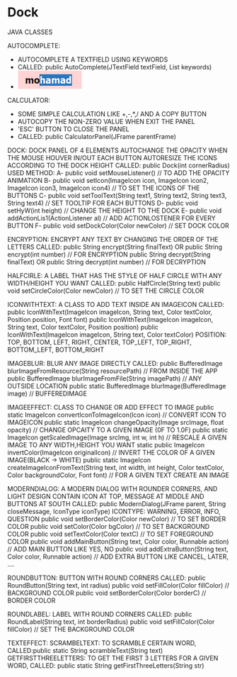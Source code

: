 # Dock
JAVA CLASSES

AUTOCOMPLETE: 
  - AUTOCOMPLETE A TEXTFIELD USING KEYWORDS
  - CALLED: public AutoComplete(JTextField textField, List<String> keywords)
  - ![alt text](https://github.com/MhmdSAbdlh/mhmdsabdlh-class/blob/main/preview/autocomplete.png)

CALCULATOR:
  - SOME SIMPLE CALCULATION LIKE +,-,*,/ AND A COPY BUTTON
  - AUTOCOPY THE NON-ZERO VALUE WHEN EXIT THE PANEL
  - 'ESC' BUTTON TO CLOSE THE PANEL
  - CALLED: public CalculatorPanel(JFrame parentFrame)

DOCK:
  DOCK PANEL OF 4 ELEMENTS
  AUTOCHANGE THE OPACITY WHEN THE MOUSE HOUVER IN/OUT EACH BUTTON
  AUTORESIZE THE ICONS ACCORDING TO THE DOCK HEIGHT
  CALLED: public Dock(int cornerRadius)
  USED METHOD: 
    A- public void setMouseListener() // TO ADD THE OPACITY ANIMATION
    B- public void setIcon(ImageIcon icon, ImageIcon icon2, ImageIcon icon3, ImageIcon icon4) // TO SET THE ICONS OF THE BUTTONS
    C- public void setToolText(String text1, String text2, String text3, String text4) // SET TOOLTIP FOR EACH BUTTONS
    D- public void setHyW(int height) // CHANGE THE HEIGHT TO THE DOCK
    E- public void addActionLis1(ActionListener al) // ADD ACTIONLOSTENER FOR EVERY BUTTON
    F- public void setDockColor(Color newColor) // SET DOCK COLOR

ENCRYPTION:
 ENCRYPT ANY TEXT BY CHANGING THE ORDER OF THE LETTERS
 CALLED: public String encrypt(String finalText) OR public String encrypt(int number) // FOR ENCRYPTION
         public String decrypt(String finalText) OR public String decrypt(int number) // FOR DECRYPTION

HALFCIRLE:
  A LABEL THAT HAS THE STYLE OF HALF CIRCLE WITH ANY WIDTH/HEIGHT YOU WANT
  CALLED: public HalfCircle(String text)
          public void setCircleColor(Color newColor) // TO SET THE CIRCLE COLOR

ICONWITHTEXT:
  A CLASS TO ADD TEXT INSIDE AN IMAGEICON
  CALLED: public IconWithText(ImageIcon imageIcon, String text, Color textColor, Position position, Font font)
          public IconWithText(ImageIcon imageIcon, String text, Color textColor, Position position)
          public IconWithText(ImageIcon imageIcon, String text, Color textColor)
  POSITION: TOP, BOTTOM, LEFT, RIGHT, CENTER, TOP_LEFT, TOP_RIGHT, BOTTOM_LEFT, BOTTOM_RIGHT

IMAGEBLUR:
  BLUR ANY IMAGE DIRECTLY
  CALLED: public BufferedImage blurImageFromResource(String resourcePath) // FROM INSIDE THE APP
          public BufferedImage blurImageFromFile(String imagePath) // ANY OUTSIDE LOCATION
          public static BufferedImage blurImage(BufferedImage image) // BUFFEREDIMAGE

IMAGEEFFECT:
    CLASS TO CHANGE OR ADD EFFECT TO IMAGE
    public static ImageIcon convertIconToImageIcon(Icon icon) // CONVERT ICON TO IMAGEICON
    public static ImageIcon changeOpacity(Image srcImage, float opacity) // CHANGE OPCAITY TO A GIVEN IMAGE (0F TO 1.0F)
    public static ImageIcon getScaledImage(Image srcImg, int w, int h) // RESCALE A GIVEN IMAGE TO ANY WIDTH,HEIGHT YOU WANT
    static public ImageIcon invertColor(ImageIcon originalIcon) // INVERT THE COLOR OF A GIVEN IMAGE(BLACK -> WHITE)
    public static ImageIcon createImageIconFromText(String text, int width, int height, Color textColor,
			Color backgroundColor, Font font) // FOR A GIVEN TEXT CREATE AN IMAGE

MODERNDIALOG:
  A MODERN DIALOG WITH ROUNDER CORNERS, AND LIGHT DESIGN CONTAIN ICON AT TOP, MESSAGE AT MIDDLE AND BUTTONS AT SOUTH
  CALLED: public ModernDialog(JFrame parent, String closeMessage, IconType iconType)
  ICONTYPE: WARNING, ERROR, INFO, QUESTION
  public void setBorderColor(Color newColor) // TO SET BORDER COLOR
  public void setColor(Color bgColor) // TO SET BACKGROUND COLOR
  public void setTextColor(Color textC) // TO SET FOREGROUND COLOR
  public void addMainButton(String text, Color color, Runnable action) // ADD MAIN BUTTON LIKE YES, NO
  public void addExtraButton(String text, Color color, Runnable action) // ADD EXTRA BUTTON LIKE CANCEL, LATER, ....

ROUNDBUTTON:
  BUTTON WITH ROUND CORNERS
  CALLED: public RoundButton(String text, int radius)
  public void setFillColor(Color fillColor) // BACKGROUND COLOR
  public void setBorderColor(Color borderC) // BORDER COLOR

ROUNDLABEL:
  LABEL WITH ROUND CORNERS
  CALLED: public RoundLabel(String text, int borderRadius)
  public void setFillColor(Color fillColor) // SET THE BACKGROUND COLOR

TEXTEFFECT:
  SCRAMBELTEXT: TO SCRAMBLE CERTAIN WORD, CALLED:public static String scrambleText(String text)
  GETFIRSTTHREELETTERS: TO GET THE FIRST 3 LETTERS FOR A GIVEN WORD, CALLED: public static String getFirstThreeLetters(String str)
